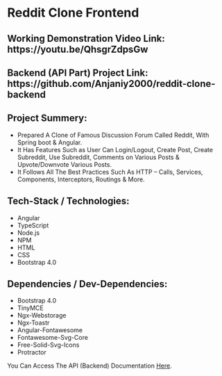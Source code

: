 # Reddit Clone Frontend

<h2>Working Demonstration Video Link: https://youtu.be/QhsgrZdpsGw</h2>

<h2>Backend (API Part) Project Link: https://github.com/Anjaniy2000/reddit-clone-backend</h2>

<h2>Project Summery:</h2>

- Prepared A Clone of Famous Discussion Forum Called Reddit, With Spring boot & Angular.
- It Has Features Such as User Can Login/Logout, Create Post, Create Subreddit, Use Subreddit, Comments on Various Posts & Upvote/Downvote Various Posts.
- It Follows All The Best Practices Such As HTTP – Calls, Services, Components, Interceptors, Routings & More.

<h2>Tech-Stack / Technologies:</h2>

- Angular
- TypeScript
- Node.js
- NPM
- HTML
- CSS
- Bootstrap 4.0

<h2>Dependencies / Dev-Dependencies:</h2>

- Bootstrap 4.0
- TinyMCE
- Ngx-Webstorage
- Ngx-Toastr
- Angular-Fontawesome
- Fontawesome-Svg-Core
- Free-Solid-Svg-Icons
- Protractor

You Can Access The API (Backend) Documentation [Here](https://reddit-clone-spring-boot.herokuapp.com/swagger-ui.html).
